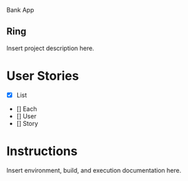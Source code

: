 Bank App
## Ring
Insert project description here.

# User Stories
- [x] List
- [] Each
- [] User
- [] Story

# Instructions
Insert environment, build, and execution documentation here.
